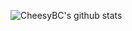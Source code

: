 ![CheesyBC's github stats](https://github-readme-stats.vercel.app/api?username=cheesybc&show_icons=true&theme=radical)
